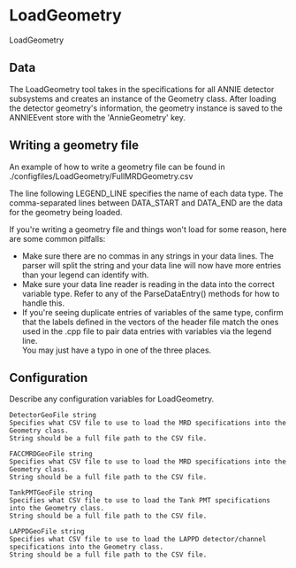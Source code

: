 # LoadGeometry

LoadGeometry

## Data

The LoadGeometry tool takes in the specifications for all ANNIE detector
subsystems and creates an instance of the Geometry class.  After loading
the detector geometry's information, the geometry instance is saved to
the ANNIEEvent store with the 'AnnieGeometry' key.

## Writing a geometry file ##

An example of how to write a geometry file can be found in ./configfiles/LoadGeometry/FullMRDGeometry.csv


The line following LEGEND_LINE specifies the name of each data type.  The comma-separated
lines between DATA_START and DATA_END are the data for the geometry being loaded.

If you're writing a geometry file and things won't load for some reason, here are
some common pitfalls:
  - Make sure there are no commas in any strings in your data lines.  The parser
    will split the string and your data line will now have more entries than your
    legend can identify with.
  - Make sure your data line reader is reading in the data into the correct 
    variable type.  Refer to any of the ParseDataEntry() methods for how to handle this.
  - If you're seeing duplicate entries of variables of the same type, confirm that
    the labels defined in the vectors of the header file match the ones used in the
    .cpp file to pair data entries with variables via the legend line.  
    You may just have a typo in one of the three places.

## Configuration

Describe any configuration variables for LoadGeometry.

```
DetectorGeoFile string
Specifies what CSV file to use to load the MRD specifications into the Geometry class.
String should be a full file path to the CSV file.

FACCMRDGeoFile string
Specifies what CSV file to use to load the MRD specifications into the Geometry class.
String should be a full file path to the CSV file.

TankPMTGeoFile string
Specifies what CSV file to use to load the Tank PMT specifications into the Geometry class.
String should be a full file path to the CSV file.

LAPPDGeoFile string
Specifies what CSV file to use to load the LAPPD detector/channel 
specifications into the Geometry class.
String should be a full file path to the CSV file.
```
